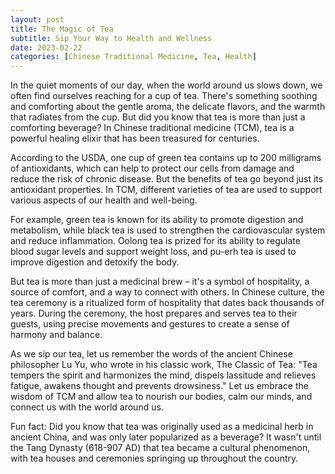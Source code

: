 ```yaml
---
layout: post
title: The Magic of Tea
subtitle: Sip Your Way to Health and Wellness
date: 2023-02-22
categories: [Chinese Traditional Medicine, Tea, Health]
---
```


In the quiet moments of our day, when the world around us slows down, we often find ourselves reaching for a cup of tea. There's something soothing and comforting about the gentle aroma, the delicate flavors, and the warmth that radiates from the cup. But did you know that tea is more than just a comforting beverage? In Chinese traditional medicine (TCM), tea is a powerful healing elixir that has been treasured for centuries.

According to the USDA, one cup of green tea contains up to 200 milligrams of antioxidants, which can help to protect our cells from damage and reduce the risk of chronic disease. But the benefits of tea go beyond just its antioxidant properties. In TCM, different varieties of tea are used to support various aspects of our health and well-being.

For example, green tea is known for its ability to promote digestion and metabolism, while black tea is used to strengthen the cardiovascular system and reduce inflammation. Oolong tea is prized for its ability to regulate blood sugar levels and support weight loss, and pu-erh tea is used to improve digestion and detoxify the body.

But tea is more than just a medicinal brew – it's a symbol of hospitality, a source of comfort, and a way to connect with others. In Chinese culture, the tea ceremony is a ritualized form of hospitality that dates back thousands of years. During the ceremony, the host prepares and serves tea to their guests, using precise movements and gestures to create a sense of harmony and balance.

As we sip our tea, let us remember the words of the ancient Chinese philosopher Lu Yu, who wrote in his classic work, The Classic of Tea: "Tea tempers the spirit and harmonizes the mind, dispels lassitude and relieves fatigue, awakens thought and prevents drowsiness." Let us embrace the wisdom of TCM and allow tea to nourish our bodies, calm our minds, and connect us with the world around us.

Fun fact: Did you know that tea was originally used as a medicinal herb in ancient China, and was only later popularized as a beverage? It wasn't until the Tang Dynasty (618-907 AD) that tea became a cultural phenomenon, with tea houses and ceremonies springing up throughout the country.